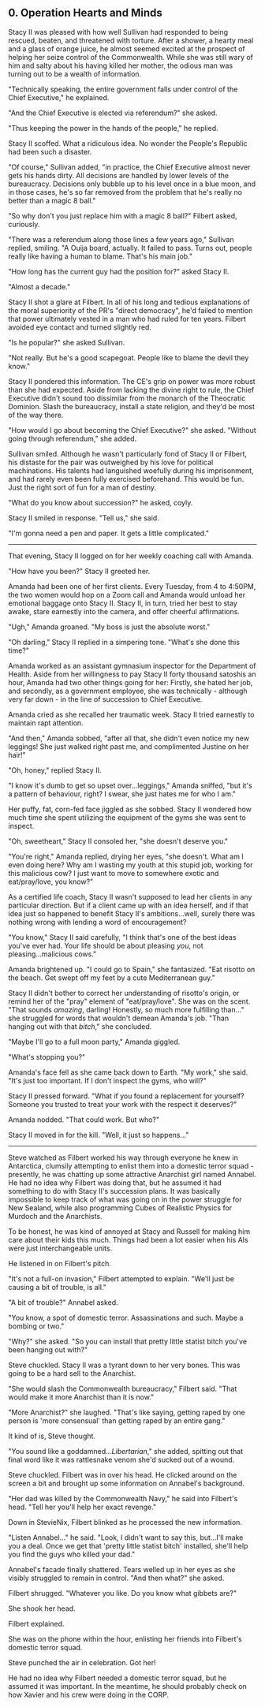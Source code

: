## 0. Operation Hearts and Minds

Stacy II was pleased with how well Sullivan had responded to being rescued, beaten, and threatened with torture. After a shower, a hearty meal and a glass of orange juice, he almost seemed excited at the prospect of helping her seize control of the Commonwealth. While she was still wary of him and salty about his having killed her mother, the odious man was turning out to be a wealth of information.

"Technically speaking, the entire government falls under control of the Chief Executive," he explained.

"And the Chief Executive is elected via referendum?" she asked.

"Thus keeping the power in the hands of the people," he replied.

Stacy II scoffed. What a ridiculous idea. No wonder the People's Republic had been such a disaster.

"Of course," Sullivan added, "in practice, the Chief Executive almost never gets his hands dirty. All decisions are handled by lower levels of the bureaucracy. Decisions only bubble up to his level once in a blue moon, and in those cases, he's so far removed from the problem that he's really no better than a magic 8 ball."

"So why don't you just replace him with a magic 8 ball?" Filbert asked, curiously.

"There was a referendum along those lines a few years ago," Sullivan replied, smiling. "A Ouija board, actually. It failed to pass. Turns out, people really like having a human to blame. That's his main job."

"How long has the current guy had the position for?" asked Stacy II.

"Almost a decade."

Stacy II shot a glare at Filbert. In all of his long and tedious explanations of the moral superiority of the PR's "direct democracy", he'd failed to mention that power ultimately vested in a man who had ruled for ten years. Filbert avoided eye contact and turned slightly red.

"Is he popular?" she asked Sullivan.

"Not really. But he's a good scapegoat. People like to blame the devil they know."

Stacy II pondered this information. The CE's grip on power was more robust than she had expected. Aside from lacking the divine right to rule, the Chief Executive didn't sound too dissimilar from the monarch of the Theocratic Dominion. Slash the bureaucracy, install a state religion, and they'd be most of the way there.

"How would I go about becoming the Chief Executive?" she asked. "Without going through referendum," she added.

Sullivan smiled. Although he wasn't particularly fond of Stacy II or Filbert, his distaste for the pair was outweighed by his love for political machinations. His talents had languished woefully during his imprisonment, and had rarely even been fully exercised beforehand. This would be fun. Just the right sort of fun for a man of destiny.

"What do you know about succession?" he asked, coyly.

Stacy II smiled in response. "Tell us," she said.

"I'm gonna need a pen and paper. It gets a little complicated."

---

That evening, Stacy II logged on for her weekly coaching call with Amanda.

"How have you been?" Stacy II greeted her.

Amanda had been one of her first clients. Every Tuesday, from 4 to 4:50PM, the two women would hop on a Zoom call and Amanda would unload her emotional baggage onto Stacy II. Stacy II, in turn, tried her best to stay awake, stare earnestly into the camera, and offer cheerful affirmations.

"Ugh," Amanda groaned. "My boss is just the absolute worst."

"Oh darling," Stacy II replied in a simpering tone. "What's she done this time?"

Amanda worked as an assistant gymnasium inspector for the Department of Health. Aside from her willingness to pay Stacy II forty thousand satoshis an hour, Amanda had two other things going for her: Firstly, she hated her job, and secondly, as a government employee, she was technically - although very far down - in the line of succession to Chief Executive.

Amanda cried as she recalled her traumatic week. Stacy II tried earnestly to maintain rapt attention.

"And then," Amanda sobbed, "after all that, she didn't even notice my new leggings! She just walked right past me, and complimented Justine on her hair!"

"Oh, honey," replied Stacy II.

"I know it's dumb to get so upset over...leggings," Amanda sniffed, "but it's a pattern of behaviour, right? I swear, she just hates me for who I am."

Her puffy, fat, corn-fed face jiggled as she sobbed. Stacy II wondered how much time she spent utilizing the equipment of the gyms she was sent to inspect.

"Oh, sweetheart," Stacy II consoled her, "she doesn't deserve you."

"You're right," Amanda replied, drying her eyes, "she doesn't. What am I even doing here? Why am I wasting my youth at this stupid job, working for this malicious cow? I just want to move to somewhere exotic and eat/pray/love, you know?"

As a certified life coach, Stacy II wasn't supposed to lead her clients in any particular direction. But if a client came up with an idea herself, and if that idea just so happened to benefit Stacy II's ambitions...well, surely there was nothing wrong with lending a word of encouragement?

"You know," Stacy II said carefully, "I think that's one of the best ideas you've ever had. Your life should be about pleasing _you_, not pleasing...malicious cows."

Amanda brightened up. "I could go to Spain," she fantasized. "Eat risotto on the beach. Get swept off my feet by a cute Mediterranean guy."

Stacy II didn't bother to correct her understanding of risotto's origin, or remind her of the "pray" element of "eat/pray/love". She was on the scent. "That sounds _amazing_, darling! Honestly, so much more fulfilling than..." she struggled for words that wouldn't demean Amanda's job. "Than hanging out with that _bitch_," she concluded.

"Maybe I'll go to a full moon party," Amanda giggled.

"What's stopping you?"

Amanda's face fell as she came back down to Earth. "My work," she said. "It's just too important. If I don't inspect the gyms, who will?"

Stacy II pressed forward. "What if you found a replacement for yourself? Someone you trusted to treat your work with the respect it deserves?"

Amanda nodded. "That could work. But who?"

Stacy II moved in for the kill. "Well, it just so happens..."

---

Steve watched as Filbert worked his way through everyone he knew in Antarctica, clumsily attempting to enlist them into a domestic terror squad - presently, he was chatting up some attractive Anarchist girl named Annabel. He had no idea why Filbert was doing that, but he assumed it had something to do with Stacy II's succession plans. It was basically impossible to keep track of what was going on in the power struggle for New Sealand, while also programming Cubes of Realistic Physics for Murdoch and the Anarchists.

To be honest, he was kind of annoyed at Stacy and Russell for making him care about their kids this much. Things had been a lot easier when his AIs were just interchangeable units.

He listened in on Filbert's pitch.

"It's not a full-on invasion," Filbert attempted to explain. "We'll just be causing a bit of trouble, is all."

"A bit of trouble?" Annabel asked.

"You know, a spot of domestic terror. Assassinations and such. Maybe a bombing or two."

"Why?" she asked. "So you can install that pretty little statist bitch you've been hanging out with?"

Steve chuckled. Stacy II was a tyrant down to her very bones. This was going to be a hard sell to the Anarchist.

"She would slash the Commonwealth bureaucracy," Filbert said. "That would make it more Anarchist than it is now."

"More Anarchist?" she laughed. "That's like saying, getting raped by one person is 'more consensual' than getting raped by an entire gang."

It kind of is, Steve thought.

"You sound like a goddamned..._Libertarian_," she added, spitting out that final word like it was rattlesnake venom she'd sucked out of a wound.

Steve chuckled. Filbert was in over his head. He clicked around on the screen a bit and brought up some information on Annabel's background.

"Her dad was killed by the Commonwealth Navy," he said into Filbert's head. "Tell her you'll help her exact revenge."

Down in StevieNix, Filbert blinked as he processed the new information.

"Listen Annabel..." he said. "Look, I didn't want to say this, but...I'll make you a deal. Once we get that 'pretty little statist bitch' installed, she'll help you find the guys who killed your dad."

Annabel's facade finally shattered. Tears welled up in her eyes as she visibly struggled to remain in control. "And then what?" she asked.

Filbert shrugged. "Whatever you like. Do you know what gibbets are?"

She shook her head.

Filbert explained.

She was on the phone within the hour, enlisting her friends into Filbert's domestic terror squad.

Steve punched the air in celebration. Got her!

He had no idea why Filbert needed a domestic terror squad, but he assumed it was important. In the meantime, he should probably check on how Xavier and his crew were doing in the CORP.
